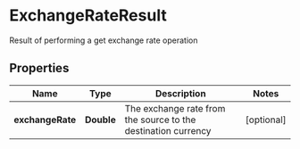 

# ExchangeRateResult

Result of performing a get exchange rate operation
## Properties

Name | Type | Description | Notes
------------ | ------------- | ------------- | -------------
**exchangeRate** | **Double** | The exchange rate from the source to the destination currency |  [optional]



